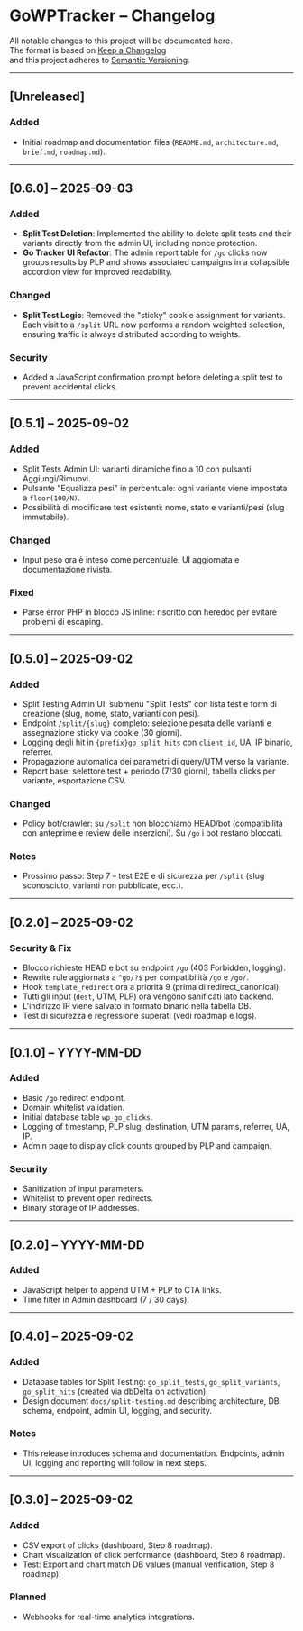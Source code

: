 # GoWPTracker – Changelog

All notable changes to this project will be documented here.  
The format is based on [Keep a Changelog](https://keepachangelog.com/)  
and this project adheres to [Semantic Versioning](https://semver.org/).

---

## [Unreleased]
### Added
- Initial roadmap and documentation files (`README.md`, `architecture.md`, `brief.md`, `roadmap.md`).

---

## [0.6.0] – 2025-09-03
### Added
- **Split Test Deletion**: Implemented the ability to delete split tests and their variants directly from the admin UI, including nonce protection.
- **Go Tracker UI Refactor**: The admin report table for `/go` clicks now groups results by PLP and shows associated campaigns in a collapsible accordion view for improved readability.

### Changed
- **Split Test Logic**: Removed the "sticky" cookie assignment for variants. Each visit to a `/split` URL now performs a random weighted selection, ensuring traffic is always distributed according to weights.

### Security
- Added a JavaScript confirmation prompt before deleting a split test to prevent accidental clicks.

---

## [0.5.1] – 2025-09-02
### Added
- Split Tests Admin UI: varianti dinamiche fino a 10 con pulsanti Aggiungi/Rimuovi.
- Pulsante "Equalizza pesi" in percentuale: ogni variante viene impostata a `floor(100/N)`.
- Possibilità di modificare test esistenti: nome, stato e varianti/pesi (slug immutabile).

### Changed
- Input peso ora è inteso come percentuale. UI aggiornata e documentazione rivista.

### Fixed
- Parse error PHP in blocco JS inline: riscritto con heredoc per evitare problemi di escaping.

---

## [0.5.0] – 2025-09-02
### Added
- Split Testing Admin UI: submenu "Split Tests" con lista test e form di creazione (slug, nome, stato, varianti con pesi).
- Endpoint `/split/{slug}` completo: selezione pesata delle varianti e assegnazione sticky via cookie (30 giorni).
- Logging degli hit in `{prefix}go_split_hits` con `client_id`, UA, IP binario, referrer.
- Propagazione automatica dei parametri di query/UTM verso la variante.
- Report base: selettore test + periodo (7/30 giorni), tabella clicks per variante, esportazione CSV.

### Changed
- Policy bot/crawler: su `/split` non blocchiamo HEAD/bot (compatibilità con anteprime e review delle inserzioni). Su `/go` i bot restano bloccati.

### Notes
- Prossimo passo: Step 7 – test E2E e di sicurezza per `/split` (slug sconosciuto, varianti non pubblicate, ecc.).

---

## [0.2.0] – 2025-09-02
### Security & Fix
- Blocco richieste HEAD e bot su endpoint `/go` (403 Forbidden, logging).
- Rewrite rule aggiornata a `^go/?$` per compatibilità `/go` e `/go/`.
- Hook `template_redirect` ora a priorità 9 (prima di redirect_canonical).
- Tutti gli input (`dest`, UTM, PLP) ora vengono sanificati lato backend.
- L'indirizzo IP viene salvato in formato binario nella tabella DB.
- Test di sicurezza e regressione superati (vedi roadmap e logs).

---

## [0.1.0] – YYYY-MM-DD
### Added
- Basic `/go` redirect endpoint.
- Domain whitelist validation.
- Initial database table `wp_go_clicks`.
- Logging of timestamp, PLP slug, destination, UTM params, referrer, UA, IP.
- Admin page to display click counts grouped by PLP and campaign.

### Security
- Sanitization of input parameters.
- Whitelist to prevent open redirects.
- Binary storage of IP addresses.

---

## [0.2.0] – YYYY-MM-DD
### Added
- JavaScript helper to append UTM + PLP to CTA links.
- Time filter in Admin dashboard (7 / 30 days).

---

## [0.4.0] – 2025-09-02
### Added
- Database tables for Split Testing: `go_split_tests`, `go_split_variants`, `go_split_hits` (created via dbDelta on activation).
- Design document `docs/split-testing.md` describing architecture, DB schema, endpoint, admin UI, logging, and security.

### Notes
- This release introduces schema and documentation. Endpoints, admin UI, logging and reporting will follow in next steps.

---

## [0.3.0] – 2025-09-02
### Added
- CSV export of clicks (dashboard, Step 8 roadmap).
- Chart visualization of click performance (dashboard, Step 8 roadmap).
- Test: Export and chart match DB values (manual verification, Step 8 roadmap).

### Planned
- Webhooks for real-time analytics integrations.

